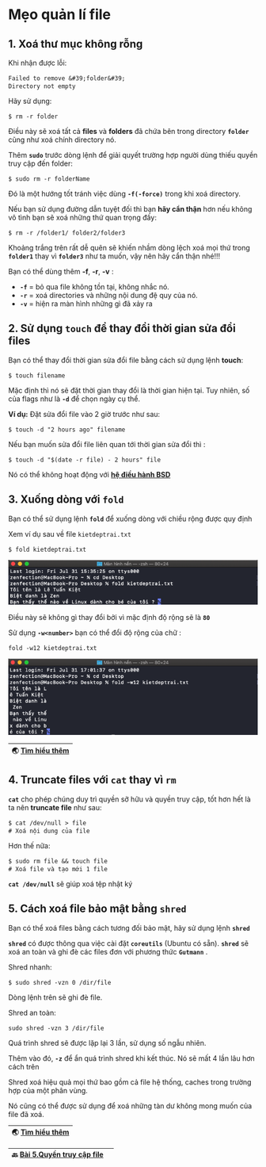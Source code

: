 # Mẹo quản lí file

## 1. Xoá thư mục không rỗng

Khi nhận được lỗi:

```shell
Failed to remove &#39;folder&#39;
Directory not empty
```

Hãy sử dụng:

```shell
$ rm -r folder
```

Điều này sẽ xoá tất cả **files** và **folders** đã chứa bên trong directory **`folder`** cũng như xoá chính directory nó.

Thêm **`sudo`** trước dòng lệnh để giải quyết trường hợp người dùng thiếu quyền truy cập đến folder:

```shell
$ sudo rm -r folderName
```

Đó là một hướng tốt tránh việc dùng **`-f(-force)`**  trong khi xoá directory.

Nếu bạn sử dụng đường dẫn tuyệt đối thì bạn **hãy cẩn thận** hơn nếu không vô tình bạn sẽ xoá những thứ quan trọng đấy:

```shell
$ rm -r /folder1/ folder2/folder3
```

Khoảng trắng trên rất dễ quên sẽ khiến nhầm dòng lệch xoá mọi thứ trong **`folder1`** thay vì **`folder3`** như ta muốn, vậy nên hãy cẩn thận nhé!!!

Bạn có thể dùng thêm **-f**, **-r**, **-v** : 

- **`-f`** = bỏ qua file không tồn tại, không nhắc nó.
- **`-r`** = xoá directories và những nội dung đệ quy của nó.
- **`-v`** = hiện ra màn hình những gì đã xảy ra

## 2. Sử dụng `touch` để thay đổi thời gian sửa đổi files

Bạn có thể thay đổi thời gian sửa đổi file bằng cách sử dụng lệnh **touch**:

```shell
$ touch filename
```

Mặc định thì nó sẽ đặt thời gian thay đổi là thời gian hiện tại. Tuy nhiên, số của flags như là **`-d`** để chọn ngày cụ thể.

**Ví dụ:** Đặt sửa đổi file vào 2 giờ trước như sau:

```shell
$ touch -d "2 hours ago" filename
```

Nếu bạn muốn sửa đổi file liên quan tới thời gian sửa đổi thì :

```shell
$ touch -d "$(date -r file) - 2 hours" file
```

Nó có thể không hoạt động với [**hệ điều hành BSD**](https://vi.wikipedia.org/wiki/BSD)

## 3. Xuống dòng với `fold`

Bạn có thể sử dụng lệnh **`fold`** để xuống dòng với chiều rộng được quy định

Xem ví dụ sau về file `kietdeptrai.txt`

```shell
$ fold kietdeptrai.txt
```

![Ảnh chụp Màn hình 2020-07-31 lúc 17.02.39.png](https://raw.githubusercontent.com/Zenfection/Image/master/2020/07/31-17-02-46-A%CC%89nh%20chu%CC%A3p%20Ma%CC%80n%20hi%CC%80nh%202020-07-31%20lu%CC%81c%2017.02.39.png)

Điều này sẽ không gì thay đổi bởi vì mặc định độ rộng sẽ là **`80`**

Sử dụng **`-w<number>`** bạn có thể đổi độ rộng của chữ : 

```shell
fold -w12 kietdeptrai.txt
```

![Ảnh chụp Màn hình 2020-07-31 lúc 17.07.33.png](https://raw.githubusercontent.com/Zenfection/Image/master/2020/07/31-17-07-37-A%CC%89nh%20chu%CC%A3p%20Ma%CC%80n%20hi%CC%80nh%202020-07-31%20lu%CC%81c%2017.07.33.png)

| 🌏 [Tìm hiểu thêm](http://www.tutorialspoint.com/unix_commands/fold.htm) |
| ------------------------------------------------------------------------ |

## 4. Truncate files với `cat` thay vì `rm`

**`cat`** cho phép chúng duy trì quyền sỡ hữu và quyền truy cập, tốt hơn hết là ta nên **truncate file** như sau: 

```shell
$ cat /dev/null > file
# Xoá nội dung của file
```

Hơn thế nữa: 

```shell
$ sudo rm file && touch file
# Xoá file và tạo mới 1 file
```

**`cat /dev/null`** sẽ giúp xoá tệp nhật ký

## 5. Cách xoá file bảo mật bằng  `shred`

Bạn có thể xoá files bằng cách tương đối bảo mật, hãy sử dụng lệnh  **`shred`**

**`shred`** có được thông qua việc cài đặt **`coreutils`** (Ubuntu có sẵn). **`shred`** sẽ xoá an toàn và ghi đè các files đơn với phương thức **`Gutmann`** .

Shred nhanh:

```shell
$ sudo shred -vzn 0 /dir/file
```

Dòng lệnh trên sẽ ghi đè file.

Shred an toàn:

```shell
sudo shred -vzn 3 /dir/file
```

Quá trình shred sẽ được lặp lại 3 lần, sử dụng số ngẫu nhiên.

Thêm vào đó, **`-z`** để ẩn quá trình shred khi kết thúc. Nó sẽ mất 4 lần lâu hơn cách trên

Shred xoá hiệu quả mọi thứ bao gồm cả file hệ thống, caches trong trường hợp của một phân vùng.

Nó cũng có thể được sử dụng để xoá những tàn dư không mong muốn của file đã xoá.

| 🌏 [Tìm hiểu thêm](https://quantrimang.com/phuong-phap-gutmann-la-gi-169999) |
| ---------------------------------------------------------------------------- |

| 🔙 [Bài 5.Quyền truy cập file](https://github.com/Zenfection/Linux-for-babies/blob/master/Người%20dùng%20và%20quản%20lí%20file/5.Quyền%20truy%20cập%20file.md) |     |
| -------------------------------------------------------------------------------------------------------------------------------------------------------------- | --- |
